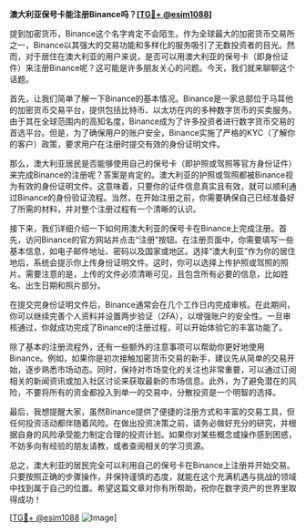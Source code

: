 **澳大利亚保号卡能注册Binance吗？[[TG💪+ @esim1088](https://t.me/s/esim1088)]**

提到加密货币，Binance这个名字肯定不会陌生。作为全球最大的加密货币交易所之一，Binance以其强大的交易功能和多样化的服务吸引了无数投资者的目光。然而，对于居住在澳大利亚的用户来说，是否可以用澳大利亚的保号卡（即身份证件）来注册Binance呢？这可能是许多朋友关心的问题。今天，我们就来聊聊这个话题。

首先，让我们简单了解一下Binance的基本情况。Binance是一家总部位于马耳他的加密货币交易平台，提供包括比特币、以太坊在内的多种数字货币的买卖服务。由于其在全球范围内的高知名度，Binance成为了许多投资者进行数字货币交易的首选平台。但是，为了确保用户的账户安全，Binance实施了严格的KYC（了解你的客户）政策，要求用户在注册时提交有效的身份证明文件。

那么，澳大利亚居民是否能够使用自己的保号卡（即护照或驾照等官方身份证件）来完成Binance的注册呢？答案是肯定的。澳大利亚的护照或驾照都被Binance视为有效的身份证明文件。这意味着，只要你的证件信息真实且有效，就可以顺利通过Binance的身份验证流程。当然，在开始注册之前，你需要确保自己已经准备好了所需的材料，并对整个注册过程有一个清晰的认识。

接下来，我们详细介绍一下如何用澳大利亚的保号卡在Binance上完成注册。首先，访问Binance的官方网站并点击“注册”按钮。在注册页面中，你需要填写一些基本信息，如电子邮件地址、密码以及国家或地区。选择“澳大利亚”作为你的居住地后，系统会提示你上传身份证明文件。这时，你可以选择上传护照或驾照的照片。需要注意的是，上传的文件必须清晰可见，且包含所有必要的信息，比如姓名、出生日期和照片部分。

在提交完身份证明文件后，Binance通常会在几个工作日内完成审核。在此期间，你可以继续完善个人资料并设置两步验证（2FA），以增强账户的安全性。一旦审核通过，你就成功完成了Binance的注册过程，可以开始体验它的丰富功能了。

除了基本的注册流程外，还有一些额外的注意事项可以帮助你更好地使用Binance。例如，如果你是初次接触加密货币交易的新手，建议先从简单的交易开始，逐步熟悉市场动态。同时，保持对市场变化的关注也非常重要，可以通过订阅相关的新闻资讯或加入社区讨论来获取最新的市场信息。此外，为了避免潜在的风险，不要将所有的资金都投入到单一的交易中，分散投资是一个明智的选择。

最后，我想提醒大家，虽然Binance提供了便捷的注册方式和丰富的交易工具，但任何投资活动都伴随着风险。在做出投资决策之前，请务必做好充分的研究，并根据自身的风险承受能力制定合理的投资计划。如果你对某些概念或操作感到困惑，不妨多向有经验的朋友请教，或者查阅相关的学习资源。

总之，澳大利亚的居民完全可以利用自己的保号卡在Binance上注册并开始交易。只要按照正确的步骤操作，并保持谨慎的态度，就能在这个充满机遇与挑战的领域中找到属于自己的位置。希望这篇文章对你有所帮助，祝你在数字资产的世界里取得成功！

[[TG💪+ @esim1088](https://t.me/s/esim1088) ![Image](https://i.postimg.cc/4NQfJmqS/Snipaste-2025-05-13-00-14-12.png)]